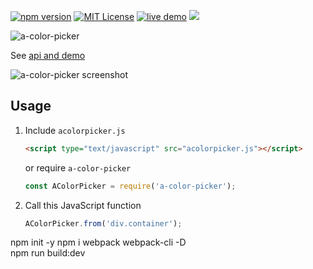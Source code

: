 
[![npm version](https://badge.fury.io/js/a-color-picker.svg)](https://badge.fury.io/js/a-color-picker) [![MIT License](https://img.shields.io/badge/license-MIT-blue.svg)](LICENSE) [![live demo](https://img.shields.io/badge/demo-codepen-yellow.svg)](https://codepen.io/narsenico/pen/xPxNeE) [![](https://data.jsdelivr.com/v1/package/npm/a-color-picker/badge)](https://www.jsdelivr.com/package/npm/a-color-picker)

![a-color-picker](/screenshots/logotype.png)

See [api and demo](https://narsenico.github.io/a-color-picker/)

![a-color-picker screenshot](/screenshots/screenshot_all.png)

## Usage
1. Include `acolorpicker.js`
    ```html
    <script type="text/javascript" src="acolorpicker.js"></script>
    ```
    or require `a-color-picker`
    ```js
    const AColorPicker = require('a-color-picker');
    ```
2. Call this JavaScript function
    ```js
    AColorPicker.from('div.container');
    ```
   
npm init -y
npm i webpack webpack-cli -D  
npm run build:dev 